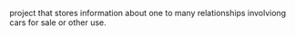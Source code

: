 project that stores information about one to many relationships involviong cars for sale or other use.
